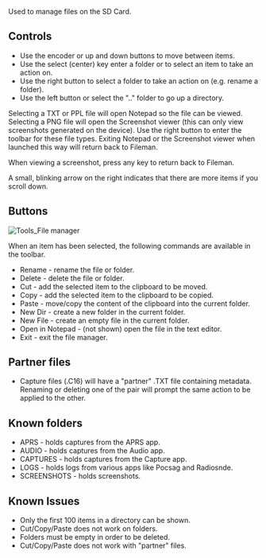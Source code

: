 Used to manage files on the SD Card.

## Controls

- Use the encoder or up and down buttons to move between items.
- Use the select (center) key enter a folder or to select an item to take an action on.
- Use the right button to select a folder to take an action on (e.g. rename a folder).
- Use the left button or select the ".." folder to go up a directory.

Selecting a TXT or PPL file will open Notepad so the file can be viewed. Selecting a PNG file will open the Screenshot viewer (this can only view screenshots generated on the device). Use the right button to enter the toolbar for these file types. Exiting Notepad or the Screenshot viewer when launched this way will return back to Fileman.

When viewing a screenshot, press any key to return back to Fileman.

A small, blinking arrow on the right indicates that there are more items if you scroll down.

## Buttons

![Tools_File manager](https://github.com/eried/portapack-mayhem/assets/3761006/9a138517-c66b-4a4f-8456-b48b84f9ec85)

When an item has been selected, the following commands are available in the toolbar.
- Rename - rename the file or folder.
- Delete - delete the file or folder.
- Cut - add the selected item to the clipboard to be moved.
- Copy - add the selected item to the clipboard to be copied.
- Paste - move/copy the content of the clipboard into the current folder.
- New Dir - create a new folder in the current folder.
- New File - create an empty file in the current folder.
- Open in Notepad - (not shown) open the file in the text editor.
- Exit - exit the file manager.

## Partner files
- Capture files (.C16) will have a "partner" .TXT file containing metadata. Renaming or deleting one of the pair will prompt the same action to be applied to the other.

## Known folders
- APRS - holds captures from the APRS app.
- AUDIO - holds captures from the Audio app.
- CAPTURES - holds captures from the Capture app.
- LOGS - holds logs from various apps like Pocsag and Radiosnde.
- SCREENSHOTS - holds screenshots.

## Known Issues
- Only the first 100 items in a directory can be shown.
- Cut/Copy/Paste does not work on folders.
- Folders must be empty in order to be deleted.
- Cut/Copy/Paste does not work with "partner" files.
